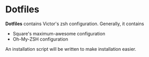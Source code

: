 Dotfiles
========

**Dotfiles** contains Victor's zsh configuration. Generally, it contains
* Square's maximum-awesome configuration
* Oh-My-ZSH configuration

An installation script will be written to make installation easier.